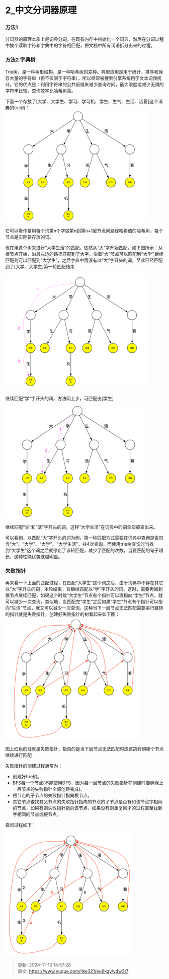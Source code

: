 # 2_中文分词器原理

### 方法1


分词器的原理本质上是词典分词。在现有内存中初始化一个词典，然后在分词过程中挨个读取字符和字典中的字符相匹配，把文档中所有词语拆分出来的过程。



### 方法2 字典树


Trie树，是一种树形结构，是一种哈希树的变种。典型应用是用于统计，排序和保存大量的字符串（但不仅限于字符串），所以经常被搜索引擎系统用于文本词频统计。它的优点是：利用字符串的公共前缀来减少查询时间，最大限度地减少无谓的字符串比较，查询效率比哈希树高。



下面一个存放了[大学、大学生、学习、学习机、学生、生气、生活、活着]这个词典的trie树：  
![1658911624757-d2440726-0151-4429-9a95-69878628eaf3.png](./img/w8qNJW5Mze96J-5r/1658911624757-d2440726-0151-4429-9a95-69878628eaf3-056980.png)



它可以看作是用每个词第n个字做第n到第n+1层节点间路径哈希值的哈希树，每个节点是实际要存放的词。



现在用这个树来进行“大学生活”的匹配。依然从“大”字开始匹配，如下图所示：从根节点开始，沿最左边的路径匹配到了大字，沿着“大”节点可以匹配到“大学”,继续匹配则可以匹配到“大学生”，之后字典中再没有以“大”字开头的词，至此已经匹配到了[大学、大学生]第一轮匹配结束



![1658911634877-d6f8debc-dee9-4e3f-9c08-3992e232bd0b.png](./img/w8qNJW5Mze96J-5r/1658911634877-d6f8debc-dee9-4e3f-9c08-3992e232bd0b-185028.png)



继续匹配“学”字开头的词，方法同上步，可匹配出[学生]



![1658911662757-36a55238-c416-426a-8444-f9a98e27119b.png](./img/w8qNJW5Mze96J-5r/1658911662757-36a55238-c416-426a-8444-f9a98e27119b-326348.png)



继续匹配“生”和“活”字开头的词，这样“大学生活”在词典中的词全部被查出来。



可以看到，以匹配“大”字开头的词为例，第一种匹配方式需要在词典中查询是否包含“大”、“大学”、“大学”、“大学生活”，共4次查询，而使用trie树查询时当找到“大学生”这个词之后就停止了该轮匹配，减少了匹配的次数，当要匹配的句子越长，这种性能优势就越明显。



### 失败指针


再来看一下上面的匹配过程，在匹配“大学生”这个词之后，由于词典中不存在其它以“大”字开头的词，本轮结束，将继续匹配以“学”字开头的词，这时，需要再回到根节点继续匹配，如果这个时候“大学生”节点有个指针可以直指向“学生”节点，就可以减少一次查询，类似地，当匹配完“学生”之后如果“学生”节点有个指针可以指向“生活”节点，就又可以减少一次查询。这种当下一层节点无法匹配需要进行跳转的指针就是失败指针，创建好失败指针的树看起来如下图：  
![1658911681544-533f5806-1a8b-4259-a35c-e4dacbac7bb6.png](./img/w8qNJW5Mze96J-5r/1658911681544-533f5806-1a8b-4259-a35c-e4dacbac7bb6-274845.png)



图上红色的线就是失败指针，指向的是当下层节点无法匹配时应该跳转到哪个节点继续进行匹配



失败指针的创建过程通常为：



+  创建好trie树。 
+  BFS每一个节点(不能使用DFS，因为每一层节点的失败指针在创建时要确保上一层节点的失败指针全部创建完成)。 
+  根节点的子节点的失败指针指向根节点。 
+  其它节点查找其父节点的失败指针指向的节点的子节点是否有和该节点字相同的节点，如果有则失败指针指向该节点，如果没有则重复刚才的过程直至找到字相同的节点或根节点。 



查询过程如下：



![1658911701962-b78a0df5-4600-4096-bf80-e566424daf96.png](./img/w8qNJW5Mze96J-5r/1658911701962-b78a0df5-4600-4096-bf80-e566424daf96-156909.png)



> 更新: 2024-11-12 14:57:28  
> 原文: <https://www.yuque.com/like321/eu6kgy/vdw3t7>